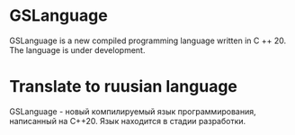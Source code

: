 # GSLanguage
GSLanguage is a new compiled programming language written in C ++ 20. The language is under development.

# Translate to ruusian language
GSLanguage - новый компилируемый язык программирования, написанный на C++20. Язык находится в стадии разработки.
